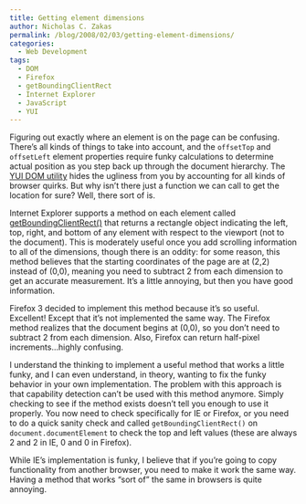 ```yaml
---
title: Getting element dimensions
author: Nicholas C. Zakas
permalink: /blog/2008/02/03/getting-element-dimensions/
categories:
  - Web Development
tags:
  - DOM
  - Firefox
  - getBoundingClientRect
  - Internet Explorer
  - JavaScript
  - YUI
---
```

Figuring out exactly where an element is on the page can be confusing. There&#8217;s all kinds of things to take into account, and the `offsetTop` and `offsetLeft` element properties require funky calculations to determine actual position as you step back up through the document hierarchy. The <a title="YUI DOM Utility" rel="external" href="http://developer.yahoo.com/yui/dom">YUI DOM utility</a> hides the ugliness from you by accounting for all kinds of browser quirks. But why isn&#8217;t there just a function we can call to get the location for sure? Well, there sort of is.

Internet Explorer supports a method on each element called <a title="getBoundingClientRect method" rel="external" href="http://msdn2.microsoft.com/en-us/library/ms536433.aspx">getBoundingClientRect()</a> that returns a rectangle object indicating the left, top, right, and bottom of any element with respect to the viewport (not to the document). This is moderately useful once you add scrolling information to all of the dimensions, though there is an oddity: for some reason, this method believes that the starting coordinates of the page are at (2,2) instead of (0,0), meaning you need to subtract 2 from each dimension to get an accurate measurement. It&#8217;s a little annoying, but then you have good information.

Firefox 3 decided to implement this method because it&#8217;s so useful. Excellent! Except that it&#8217;s not implemented the same way. The Firefox method realizes that the document begins at (0,0), so you don&#8217;t need to subtract 2 from each dimension. Also, Firefox can return half-pixel increments&#8230;highly confusing.

I understand the thinking to implement a useful method that works a little funky, and I can even understand, in theory, wanting to fix the funky behavior in your own implementation. The problem with this approach is that capability detection can&#8217;t be used with this method anymore. Simply checking to see if the method exists doesn&#8217;t tell you enough to use it properly. You now need to check specifically for IE or Firefox, or you need to do a quick sanity check and called `getBoundingClientRect()` on `document.documentElement` to check the top and left values (these are always 2 and 2 in IE, 0 and 0 in Firefox).

While IE&#8217;s implementation is funky, I believe that if you&#8217;re going to copy functionality from another browser, you need to make it work the same way. Having a method that works &#8220;sort of&#8221; the same in browsers is quite annoying.
